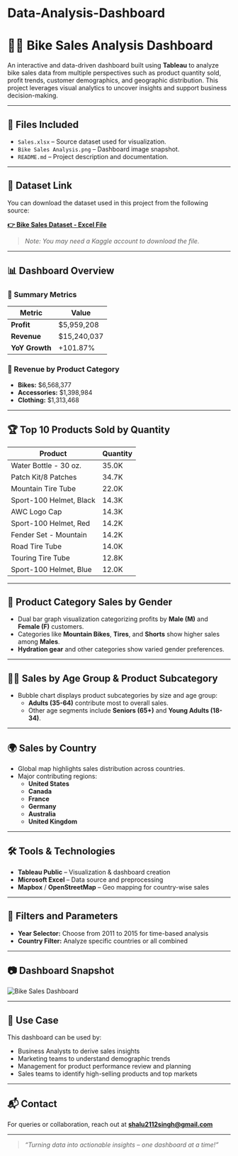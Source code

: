# Data-Analysis-Dashboard


# 🚴‍♂️ Bike Sales Analysis Dashboard

An interactive and data-driven dashboard built using **Tableau** to analyze bike sales data from multiple perspectives such as product quantity sold, profit trends, customer demographics, and geographic distribution. This project leverages visual analytics to uncover insights and support business decision-making.

---

## 📁 Files Included

- `Sales.xlsx` – Source dataset used for visualization.
- `Bike Sales Analysis.png` – Dashboard image snapshot.
- `README.md` – Project description and documentation.

---

## 🔗 Dataset Link

You can download the dataset used in this project from the following source:

**[👉 Bike Sales Dataset - Excel File](https://www.kaggle.com/datasets/rohitsahoo/bike-sales-analysis/download)**

> *Note: You may need a Kaggle account to download the file.*

---

## 📊 Dashboard Overview

### 📌 Summary Metrics

| Metric         | Value         |
|----------------|---------------|
| **Profit**     | $5,959,208    |
| **Revenue**    | $15,240,037   |
| **YoY Growth** | +101.87%      |

### 💼 Revenue by Product Category
- **Bikes:** $6,568,377  
- **Accessories:** $1,398,984  
- **Clothing:** $1,313,468  

---

## 🏆 Top 10 Products Sold by Quantity

| Product                    | Quantity |
|----------------------------|----------|
| Water Bottle - 30 oz.      | 35.0K    |
| Patch Kit/8 Patches        | 34.7K    |
| Mountain Tire Tube         | 22.0K    |
| Sport-100 Helmet, Black    | 14.3K    |
| AWC Logo Cap               | 14.3K    |
| Sport-100 Helmet, Red      | 14.2K    |
| Fender Set - Mountain      | 14.2K    |
| Road Tire Tube             | 14.0K    |
| Touring Tire Tube          | 12.8K    |
| Sport-100 Helmet, Blue     | 12.0K    |

---

## 👥 Product Category Sales by Gender

- Dual bar graph visualization categorizing profits by **Male (M)** and **Female (F)** customers.
- Categories like **Mountain Bikes**, **Tires**, and **Shorts** show higher sales among **Males**.
- **Hydration gear** and other categories show varied gender preferences.

---

## 👶🧓 Sales by Age Group & Product Subcategory

- Bubble chart displays product subcategories by size and age group:
  - **Adults (35-64)** contribute most to overall sales.
  - Other age segments include **Seniors (65+)** and **Young Adults (18-34)**.

---

## 🌍 Sales by Country

- Global map highlights sales distribution across countries.
- Major contributing regions:
  - **United States**
  - **Canada**
  - **France**
  - **Germany**
  - **Australia**
  - **United Kingdom**

---

## 🛠 Tools & Technologies

- **Tableau Public** – Visualization & dashboard creation  
- **Microsoft Excel** – Data source and preprocessing  
- **Mapbox** / **OpenStreetMap** – Geo mapping for country-wise sales  

---

## 🔧 Filters and Parameters

- **Year Selector:** Choose from 2011 to 2015 for time-based analysis  
- **Country Filter:** Analyze specific countries or all combined  

---

## 📷 Dashboard Snapshot

![Bike Sales Dashboard](./Bike%20Sales%20Analysis.png)

---

## 📌 Use Case

This dashboard can be used by:
- Business Analysts to derive sales insights  
- Marketing teams to understand demographic trends  
- Management for product performance review and planning  
- Sales teams to identify high-selling products and top markets  

---

## 📬 Contact

For queries or collaboration, reach out at **shalu2112singh@gmail.com**

---

> _“Turning data into actionable insights – one dashboard at a time!”_

